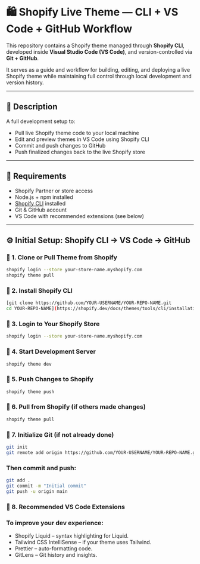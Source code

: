 # 🛍️ Shopify Live Theme — CLI + VS Code + GitHub Workflow

This repository contains a Shopify theme managed through **Shopify CLI**, developed inside **Visual Studio Code (VS Code)**, and version-controlled via **Git + GitHub**.

It serves as a guide and workflow for building, editing, and deploying a live Shopify theme while maintaining full control through local development and version history.

---

## 📌 Description

A full development setup to:

- Pull live Shopify theme code to your local machine  
- Edit and preview themes in VS Code using Shopify CLI  
- Commit and push changes to GitHub  
- Push finalized changes back to the live Shopify store

---

## 🧰 Requirements

- Shopify Partner or store access
- Node.js + npm installed
- [Shopify CLI](https://shopify.dev/docs/themes/tools/cli/installation) installed
- Git & GitHub account
- VS Code with recommended extensions (see below)

---

## ⚙️ Initial Setup: Shopify CLI → VS Code → GitHub

### 🔁 1. Clone or Pull Theme from Shopify

```bash
shopify login --store your-store-name.myshopify.com
shopify theme pull
```
### 🔁 2. Install Shopify CLI

```bash
[git clone https://github.com/YOUR-USERNAME/YOUR-REPO-NAME.git
cd YOUR-REPO-NAME](https://shopify.dev/docs/themes/tools/cli/installation)

```
### 🔁 3. Login to Your Shopify Store

```bash
shopify login --store your-store-name.myshopify.com

```
### 🔁 4. Start Development Server

```bash
shopify theme dev

```
### 🔁 5. Push Changes to Shopify

```bash
shopify theme push

```
### 🔁 6. Pull from Shopify (if others made changes)

```bash
shopify theme pull

```
### 🔁 7. Initialize Git (if not already done)

```bash
git init
git remote add origin https://github.com/YOUR-USERNAME/YOUR-REPO-NAME.git

```
### Then commit and push:
```bash
git add .
git commit -m "Initial commit"
git push -u origin main

```

### 🔁 8. Recommended VS Code Extensions

### To improve your dev experience:

- Shopify Liquid – syntax highlighting for Liquid.
- Tailwind CSS IntelliSense – if your theme uses Tailwind.
- Prettier – auto-formatting code.
- GitLens – Git history and insights.
